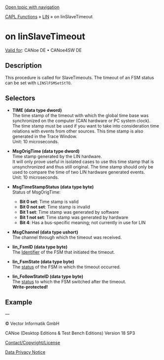 [Open topic with navigation](../../../../../CANoeDEFamily.htm#Topics/CAPLFunctions/LIN/EventProcedures/CAPLfunctionOnLINSlaveTimeout.md)

[CAPL Functions](../../CAPLfunctions.md) » [LIN](../CAPLfunctionsLINOverview.md) » on linSlaveTimeout

# on linSlaveTimeout

[Valid for](../../../Shared/FeatureAvailability.md):  CANoe DE • CANoe4SW DE

## Description

This procedure is called for SlaveTimeouts. The timeout of an FSM status can be set with `LINSlFSMSetStTO`.

## Selectors

- **TIME (data type dword)**  
  The time stamp of the timeout with which the global time base was synchronized on the computer (CAN hardware or PC system clock).  
  The time stamp must be used if you want to take into consideration time relations with events from other sources. This time stamp is also generated in the Trace Window.  
  Unit: 10 microseconds.

- **MsgOrigTime (data type dword)**  
  Time stamp generated by the LIN hardware.  
  It will only prove useful in isolated cases to use this time stamp that is unsynchronized and thus still original. The time stamp should only be used to compare the time of two LIN hardware generated events.  
  Unit: 10 microseconds.

- **MsgTimeStampStatus (data type byte)**  
  Status of MsgOrigTime:
  - **Bit 0 set**: Time stamp is valid
  - **Bit 0 not set**: Time stamp is invalid
  - **Bit 1 set**: Time stamp was generated by software
  - **Bit 1 not set**: Time stamp was generated by hardware
  - **Bit 4**: Has a bus-specific meaning; not currently in use for LIN

- **MsgChannel (data type ushort)**  
  The channel through which the timeout was received.

- **lin_FsmID (data type byte)**  
  The [Identifier](../../../CANoeCANalyzer/LIN/LINValueRanges.md) of the FSM that initiated the timeout.

- **lin_FsmState (data type byte)**  
  The [status](../../../CANoeCANalyzer/LIN/LINValueRanges.md) of the FSM in which the timeout occurred.

- **lin_FollowStateID (data type byte)**  
  The [status](../../../CANoeCANalyzer/LIN/LINValueRanges.md) to which the FSM switched after the timeout.  
  **Write-protected!**

## Example

—

© Vector Informatik GmbH

CANoe (Desktop Editions & Test Bench Editions) Version 18 SP3

[Contact/Copyright/License](../../../Shared/ContactCopyrightLicense.md)

[Data Privacy Notice](https://www.vector.com/int/en/company/get-info/privacy-policy/)
